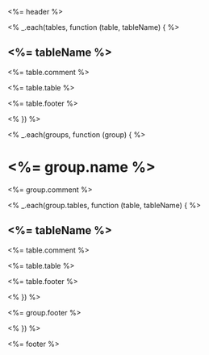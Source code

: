 <%= header %>

<% _.each(tables, function (table, tableName) { %>
## <%= tableName %>

<%= table.comment %>

<%= table.table %>

<%= table.footer %>

<% }) %>

<% _.each(groups, function (group) { %>
# <%= group.name %>

<%= group.comment %>

<% _.each(group.tables, function (table, tableName) { %>
## <%= tableName %>

<%= table.comment %>

<%= table.table %>

<%= table.footer %>

<% }) %>

<%= group.footer %>

<% }) %>

<%= footer %>